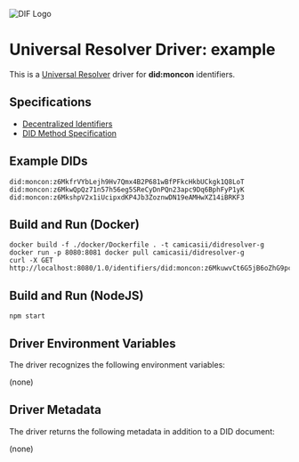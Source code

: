![DIF Logo](https://raw.githubusercontent.com/decentralized-identity/universal-resolver/master/docs/logo-dif.png)

# Universal Resolver Driver: example

This is a [Universal Resolver](https://github.com/decentralized-identity/universal-resolver/) driver for **did:moncon** identifiers.

## Specifications

* [Decentralized Identifiers](https://w3c.github.io/did-core/)
* [DID Method Specification](https://w3c-ccg.github.io/did-method-key/)

## Example DIDs

```
did:moncon:z6MkfrVYbLejh9Hv7Qmx4B2P681wBfPFkcHkbUCkgk1Q8LoT
did:moncon:z6MkwQpQz71n57h56eg5SReCyDnPQn23apc9Dq6BphFyP1yK
did:moncon:z6MkshpV2x1iUcipxdKP4Jb3ZoznwDN19eAMHwXZ14iBRKF3
```

## Build and Run (Docker)

```
docker build -f ./docker/Dockerfile . -t camicasii/didresolver-g
docker run -p 8080:8081 docker pull camicasii/didresolver-g
curl -X GET http://localhost:8080/1.0/identifiers/did:moncon:z6MkuwvCt6G5jB6oZhG9pcVuoX5yhxeWV2jzFNZMw5G4pxNu
```

## Build and Run (NodeJS)

```
npm start
```

## Driver Environment Variables

The driver recognizes the following environment variables:

(none)

## Driver Metadata

The driver returns the following metadata in addition to a DID document:

(none)
